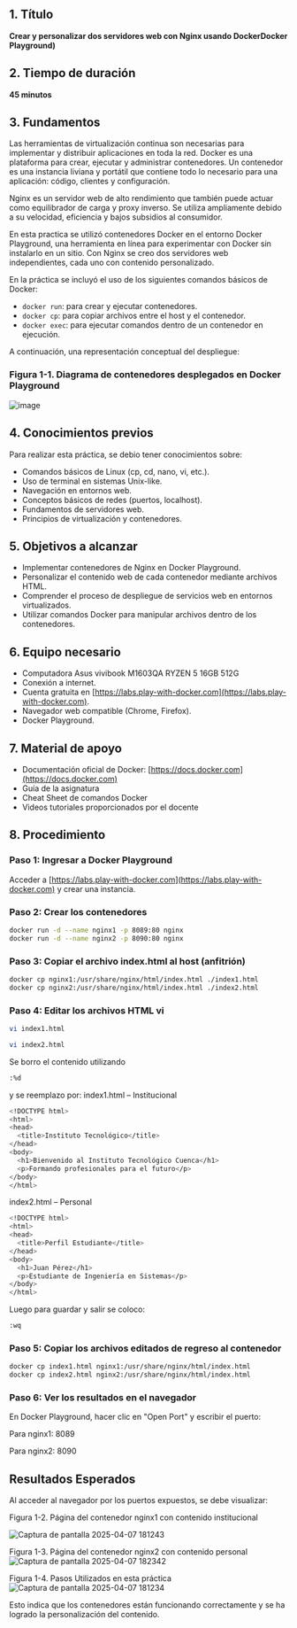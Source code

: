 


## 1. Título

**Crear y personalizar dos servidores web con Nginx usando DockerDocker Playground)**

## 2. Tiempo de duración

**45 minutos**  

## 3. Fundamentos

Las herramientas de virtualización continua son necesarias para implementar y distribuir aplicaciones en toda la red. Docker es una plataforma para crear, ejecutar y administrar contenedores. Un contenedor es una instancia liviana y portátil que contiene todo lo necesario para una aplicación: código, clientes y configuración.

Nginx es un servidor web de alto rendimiento que también puede actuar como equilibrador de carga y proxy inverso. Se utiliza ampliamente debido a su velocidad, eficiencia y bajos subsidios al consumidor.

En esta practica se utilizó contenedores Docker en el entorno Docker Playground, una herramienta en línea para experimentar con Docker sin instalarlo en un sitio. Con Nginx se creo dos servidores web independientes, cada uno con contenido personalizado.

En la  práctica  se incluyó el uso de los siguientes comandos básicos de Docker:

- `docker run`: para crear y ejecutar contenedores.
- `docker cp`: para copiar archivos entre el host y el contenedor.
- `docker exec`: para ejecutar comandos dentro de un contenedor en ejecución.

A continuación, una representación conceptual del despliegue:

### Figura 1-1. Diagrama de contenedores desplegados en Docker Playground
![image](https://github.com/user-attachments/assets/2dbb91c8-d375-4d66-a0c0-40c7ecc364de)


## 4. Conocimientos previos

Para realizar esta práctica, se  debio tener conocimientos sobre:

- Comandos básicos de Linux (cp, cd, nano, vi, etc.).
- Uso de terminal en sistemas Unix-like.
- Navegación en entornos web.
- Conceptos básicos de redes (puertos, localhost).
- Fundamentos de servidores web.
- Principios de virtualización y contenedores.



## 5. Objetivos a alcanzar

- Implementar contenedores de Nginx en Docker Playground.
- Personalizar el contenido web de cada contenedor mediante archivos HTML.
- Comprender el proceso de despliegue de servicios web en entornos virtualizados.
- Utilizar comandos Docker para manipular archivos dentro de los contenedores.


## 6. Equipo necesario

- Computadora Asus vivibook M1603QA RYZEN 5 16GB 512G
- Conexión a internet.
- Cuenta gratuita en [https://labs.play-with-docker.com](https://labs.play-with-docker.com).
- Navegador web compatible (Chrome, Firefox).
- Docker Playground.

## 7. Material de apoyo

- Documentación oficial de Docker: [https://docs.docker.com](https://docs.docker.com)
- Guía de la asignatura
- Cheat Sheet de comandos Docker
- Videos tutoriales proporcionados por el docente

## 8. Procedimiento

### Paso 1: Ingresar a Docker Playground

Acceder a [https://labs.play-with-docker.com](https://labs.play-with-docker.com) y crear una instancia.


### Paso 2: Crear los contenedores

```bash
docker run -d --name nginx1 -p 8089:80 nginx
docker run -d --name nginx2 -p 8090:80 nginx
```
### Paso 3: Copiar el archivo index.html al host (anfitrión)
```bash
docker cp nginx1:/usr/share/nginx/html/index.html ./index1.html
docker cp nginx2:/usr/share/nginx/html/index.html ./index2.html
```
### Paso 4: Editar los archivos HTML  vi
```bash
vi index1.html
```
```bash
vi index2.html
```
Se borro el contenido utilizando  
```bash 
:%d
 ```
y se reemplazo por:
index1.html – Institucional
```bash
<!DOCTYPE html>
<html>
<head>
  <title>Instituto Tecnológico</title>
</head>
<body>
  <h1>Bienvenido al Instituto Tecnológico Cuenca</h1>
  <p>Formando profesionales para el futuro</p>
</body>
</html>
```
index2.html – Personal

```bash
<!DOCTYPE html>
<html>
<head>
  <title>Perfil Estudiante</title>
</head>
<body>
  <h1>Juan Pérez</h1>
  <p>Estudiante de Ingeniería en Sistemas</p>
</body>
</html>

```
Luego para guardar y salir se coloco:
```bash
:wq
``` 
###  Paso 5: Copiar los archivos editados de regreso al contenedor
```bash
docker cp index1.html nginx1:/usr/share/nginx/html/index.html
docker cp index2.html nginx2:/usr/share/nginx/html/index.html
```
### Paso 6: Ver los resultados en el navegador
En Docker Playground, hacer clic en "Open Port" y escribir el puerto:

Para nginx1: 8089

Para nginx2: 8090

## Resultados Esperados

Al acceder al navegador por los puertos expuestos, se debe visualizar:

Figura 1-2. Página del contenedor nginx1 con contenido institucional

![Captura de pantalla 2025-04-07 181243](https://github.com/user-attachments/assets/6e294e93-85e1-4e97-a06a-78b893d04b60)


Figura 1-3. Página del contenedor nginx2 con contenido personal
![Captura de pantalla 2025-04-07 182342](https://github.com/user-attachments/assets/5e56d1c8-a889-4f96-b511-26899301fe39)

Figura 1-4. Pasos Utilizados en esta práctica 
![Captura de pantalla 2025-04-07 181234](https://github.com/user-attachments/assets/cff5d31c-deca-4e38-85ef-6c1f46301a5a)




Esto indica que los contenedores están funcionando correctamente y se ha logrado la personalización del contenido.


